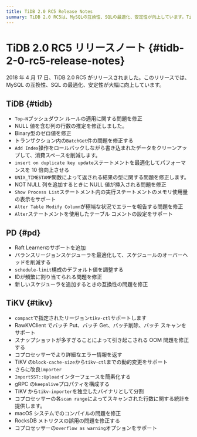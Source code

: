 ```yaml
---
title: TiDB 2.0 RC5 Release Notes
summary: TiDB 2.0 RC5は、MySQLの互換性、SQLの最適化、安定性が向上しています。TiDBでは、さまざまな問題が修正され、パフォーマンスが向上しました。PDでは、Raft Learnerのサポートが追加され、スケジュールのオーバーヘッドが削減されました。TiKVでは、さまざまな問題が修正され、機能が追加されました。
---
```


# TiDB 2.0 RC5 リリースノート {#tidb-2-0-rc5-release-notes}

2018 年 4 月 17 日、TiDB 2.0 RC5 がリリースされました。このリリースでは、MySQL の互換性、SQL の最適化、安定性が大幅に向上しています。

## TiDB {#tidb}

-   `Top-N`プッシュダウン ルールの適用に関する問題を修正
-   NULL 値を含む列の行数の推定を修正しました。
-   Binary型のゼロ値を修正
-   トランザクション内の`BatchGet`件の問題を修正する
-   `Add Index`操作をロールバックしながら書き込まれたデータをクリーンアップして、消費スペースを削減します。
-   `insert on duplicate key update`ステートメントを最適化してパフォーマンスを 10 倍向上させる
-   `UNIX_TIMESTAMP`関数によって返される結果の型に関する問題を修正します。
-   NOT NULL 列を追加するときに NULL 値が挿入される問題を修正
-   `Show Process List`ステートメント内の実行ステートメントのメモリ使用量の表示をサポート
-   `Alter Table Modify Column`が極端な状況でエラーを報告する問題を修正
-   `Alter`ステートメントを使用したテーブル コメントの設定をサポート

## PD {#pd}

-   Raft Learnerのサポートを追加
-   バランスリージョンスケジューラを最適化して、スケジュールのオーバーヘッドを削減する
-   `schedule-limit`構成のデフォルト値を調整する
-   IDが頻繁に割り当てられる問題を修正
-   新しいスケジューラを追加するときの互換性の問題を修正

## TiKV {#tikv}

-   `compact`で指定されたリージョン`tikv-ctl`サポートします
-   RawKVClient でバッチ Put、バッチ Get、バッチ削除、バッチ スキャンをサポート
-   スナップショットが多すぎることによって引き起こされる OOM 問題を修正する
-   コプロセッサーでより詳細なエラー情報を返す
-   TiKV の`block-cache-size`から`tikv-ctl`までの動的変更をサポート
-   さらに改良`importer`
-   `ImportSST::Upload`インターフェースを簡素化する
-   gRPC の`keepalive`プロパティを構成する
-   TiKV から`tikv-importer`を独立したバイナリとして分割
-   コプロセッサーの各`scan range`によってスキャンされた行数に関する統計を提供します。
-   macOS システムでのコンパイルの問題を修正
-   RocksDB メトリクスの誤用の問題を修正する
-   コプロセッサーの`overflow as warning`オプションをサポート
